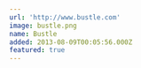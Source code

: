 ```yaml
---
url: 'http://www.bustle.com'
image: bustle.png
name: Bustle
added: 2013-08-09T00:05:56.000Z
featured: true
---
```


